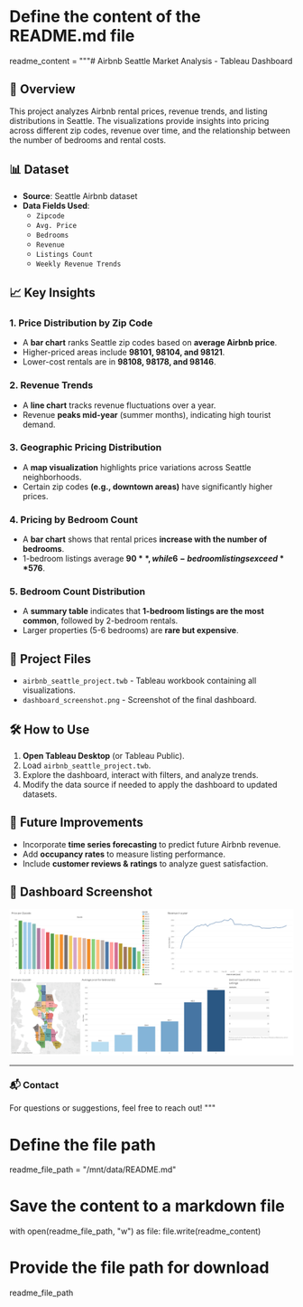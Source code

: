 # Define the content of the README.md file
readme_content = """# Airbnb Seattle Market Analysis - Tableau Dashboard

## 📌 Overview
This project analyzes Airbnb rental prices, revenue trends, and listing distributions in Seattle. The visualizations provide insights into pricing across different zip codes, revenue over time, and the relationship between the number of bedrooms and rental costs.

## 📊 Dataset
- **Source**: Seattle Airbnb dataset
- **Data Fields Used**:
  - `Zipcode`
  - `Avg. Price`
  - `Bedrooms`
  - `Revenue`
  - `Listings Count`
  - `Weekly Revenue Trends`

## 📈 Key Insights
### **1. Price Distribution by Zip Code**
- A **bar chart** ranks Seattle zip codes based on **average Airbnb price**.
- Higher-priced areas include **98101, 98104, and 98121**.
- Lower-cost rentals are in **98108, 98178, and 98146**.

### **2. Revenue Trends**
- A **line chart** tracks revenue fluctuations over a year.
- Revenue **peaks mid-year** (summer months), indicating high tourist demand.

### **3. Geographic Pricing Distribution**
- A **map visualization** highlights price variations across Seattle neighborhoods.
- Certain zip codes **(e.g., downtown areas)** have significantly higher prices.

### **4. Pricing by Bedroom Count**
- A **bar chart** shows that rental prices **increase with the number of bedrooms**.
- 1-bedroom listings average **$90**, while 6-bedroom listings exceed **$576**.

### **5. Bedroom Count Distribution**
- A **summary table** indicates that **1-bedroom listings are the most common**, followed by 2-bedroom rentals.
- Larger properties (5-6 bedrooms) are **rare but expensive**.

## 📂 Project Files
- `airbnb_seattle_project.twb` - Tableau workbook containing all visualizations.
- `dashboard_screenshot.png` - Screenshot of the final dashboard.

## 🛠️ How to Use
1. **Open Tableau Desktop** (or Tableau Public).
2. Load `airbnb_seattle_project.twb`.
3. Explore the dashboard, interact with filters, and analyze trends.
4. Modify the data source if needed to apply the dashboard to updated datasets.

## 🚀 Future Improvements
- Incorporate **time series forecasting** to predict future Airbnb revenue.
- Add **occupancy rates** to measure listing performance.
- Include **customer reviews & ratings** to analyze guest satisfaction.

## 📸 Dashboard Screenshot
![Airbnb Seattle Dashboard](dashboard_screenshot.png)

---

### 📬 Contact
For questions or suggestions, feel free to reach out!
"""

# Define the file path
readme_file_path = "/mnt/data/README.md"

# Save the content to a markdown file
with open(readme_file_path, "w") as file:
    file.write(readme_content)

# Provide the file path for download
readme_file_path
